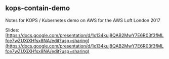 ## kops-contain-demo

Notes for KOPS / Kubernetes demo on AWS for the AWS Loft London 2017

Slides: [https://docs.google.com/presentation/d/1x134kuj8QAB2MwY7E6R03f3fMLfce7wZUXiXHfsx8NA/edit?usp=sharing](https://docs.google.com/presentation/d/1x134kuj8QAB2MwY7E6R03f3fMLfce7wZUXiXHfsx8NA/edit?usp=sharing)
